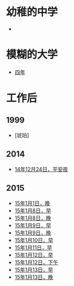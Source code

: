 
# 幼稚的中学

- []()


# 模糊的大学

- [四年](https://github.com/majj/stories/blob/master/four_years.md)

# 工作后

## 1999

- [琥珀]

## 2014
- [14年12月24日，平安夜](https://github.com/majj/stories/blob/master/2014_12_24.md)

## 2015
- [15年1月1日，晚](https://github.com/majj/stories/blob/master/2015_01_01_23.md)
- [15年1月8日，早](https://github.com/majj/stories/blob/master/2015_01_08_08.md)
- [15年1月8日，晚](https://github.com/majj/stories/blob/master/2015_01_08_19.md)
- [15年1月9日，早](https://github.com/majj/stories/blob/master/2015_01_09_08.md)
- [15年1月9日，晚](https://github.com/majj/stories/blob/master/2015_01_09_19.md)
- [15年1月10日，早](https://github.com/majj/stories/blob/master/2015_01_10_08.md)
- [15年1月11日，早](https://github.com/majj/stories/blob/master/2015_01_11_10.md)
- [15年1月12日，早](https://github.com/majj/stories/blob/master/2015_01_12_08.md)
- [15年1月12日，下午](https://github.com/majj/stories/blob/master/2015_01_12_15.md)
- [15年1月13日，早](https://github.com/majj/stories/blob/master/2015_01_13_08.md)
- [15年1月13日，晚](https://github.com/majj/stories/blob/master/2015_01_13_19.md)